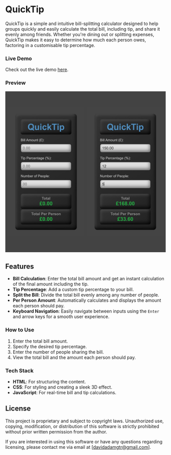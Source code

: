# QuickTip

QuickTip is a simple and intuitive bill-splitting calculator designed to help groups quickly and easily calculate the total bill, including tip, and share it evenly among friends. Whether you're dining out or splitting expenses, QuickTip makes it easy to determine how much each person owes, factoring in a customisable tip percentage.

### Live Demo

Check out the live demo [here](https://davidadam1323.github.io/quick-tip-project/).

### Preview

![Project Preview](images/1.png)

## Features

- **Bill Calculation**: Enter the total bill amount and get an instant calculation of the final amount including the tip.
- **Tip Percentage**: Add a custom tip percentage to your bill.
- **Split the Bill**: Divide the total bill evenly among any number of people.
- **Per Person Amount**: Automatically calculates and displays the amount each person should pay.
- **Keyboard Navigation**: Easily navigate between inputs using the `Enter` and arrow keys for a smooth user experience.

### How to Use

1. Enter the total bill amount.
2. Specify the desired tip percentage.
3. Enter the number of people sharing the bill.
4. View the total bill and the amount each person should pay.

### Tech Stack

- **HTML**: For structuring the content.
- **CSS**: For styling and creating a sleek 3D effect.
- **JavaScript**: For real-time bill and tip calculations.

## License

This project is proprietary and subject to copyright laws. Unauthorized use, copying, modification, or distribution of this software is strictly prohibited without prior written permission from the author.

If you are interested in using this software or have any questions regarding licensing, please contact me via email at [davidadamgtr@gmail.com].
